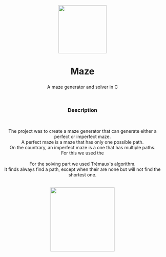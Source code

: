 <div align="center">
  <img height="150" src="https://s22428.pcdn.co/wp-content/uploads/2015/09/AE-maze1.gif"  />
</div>

###

<h1 align="center"> Maze </h1>

###

<p align="center">A maze generator and solver in C </p>

<br>
<h3 align="center">Description </h3>
<br>

<div align="center">

  The project was to create a maze generator that can generate either a perfect or imperfect maze. <br>
  A perfect maze is a maze that has only one possible path. <br>
  On the countrary, an imperfect maze is a one that has multiple paths.
  <br>
  For this we used the  <br>
  <br>
  For the solving part we used Trémaux's algorithm. <br>
  It finds always find a path, except when their are none but will not find the shortest one. <br>
  <br>
  
  <div align="center">
  <img height="200" src="https://upload.wikimedia.org/wikipedia/commons/thumb/1/11/Tremaux_Maze_Solving_Algorithm.gif/220px-Tremaux_Maze_Solving_Algorithm.gif"  />
</div>

###
